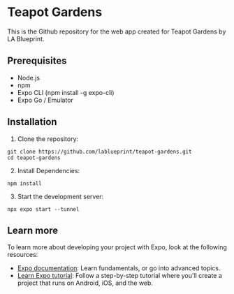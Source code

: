 # Teapot Gardens

This is the Github repository for the web app created for Teapot Gardens by LA Blueprint.

## Prerequisites

- Node.js
- npm
- Expo CLI (npm install -g expo-cli)
- Expo Go / Emulator

## Installation

1. Clone the repository:

```
git clone https://github.com/lablueprint/teapot-gardens.git
cd teapot-gardens

```

2. Install Dependencies:

```
npm install
```

3. Start the development server:

```
npx expo start --tunnel
```

## Learn more

To learn more about developing your project with Expo, look at the following resources:

- [Expo documentation](https://docs.expo.dev/): Learn fundamentals, or go into advanced topics.
- [Learn Expo tutorial](https://docs.expo.dev/tutorial/introduction/): Follow a step-by-step tutorial where you'll create a project that runs on Android, iOS, and the web.
